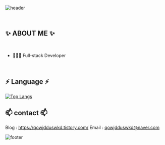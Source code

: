 ![header](https://capsule-render.vercel.app/api?type=waving&color=gradient&height=300&section=header&text=BaeJungYeon&fontAlignY=40&fontSize=100&desc=(^^)&descAlignY=65&animation=twinkling)

<br/>

## ✨  ABOUT ME ✨

<br/>

- 👩🏻‍💻 Full-stack Developer

<br/>


## ⚡️ Language ⚡️

[![Top Langs](https://github-readme-stats.vercel.app/api/top-langs/?username=jungyeons&layout=compact)](https://github.com/jungyeons)


## 📫 contact 📫
Blog : https://qowjdduswkd.tistory.com/
Email : qowjdduswkd@naver.com
</div>


![footer](https://capsule-render.vercel.app/api?section=footer&type=waving&color=e2e4e3&height=130)
